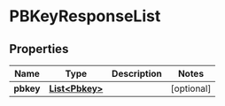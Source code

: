 
# PBKeyResponseList

## Properties
Name | Type | Description | Notes
------------ | ------------- | ------------- | -------------
**pbkey** | [**List&lt;Pbkey&gt;**](Pbkey.md) |  |  [optional]



